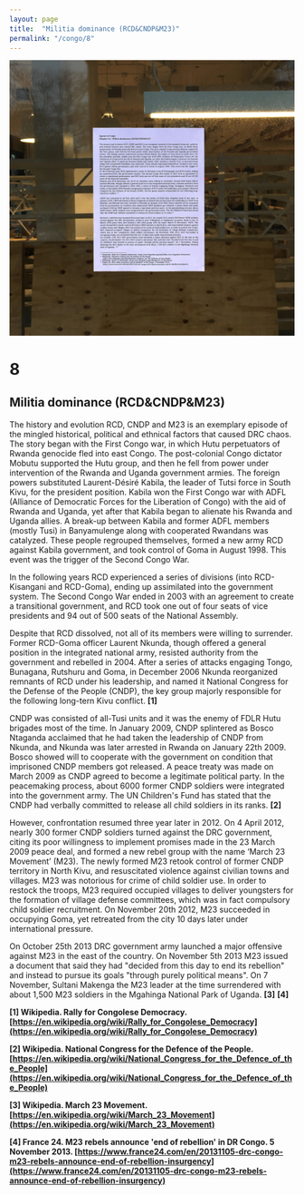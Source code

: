 ```yaml
---
layout: page
title:  "Militia dominance (RCD&CNDP&M23)"
permalink: "/congo/8"
---
```


![](/images/congo_5c.jpg)

# 8
## Militia dominance (RCD&CNDP&M23)

The history and evolution RCD, CNDP and M23 is an exemplary episode of the mingled historical, political and ethnical factors that caused DRC chaos. The story began with the First Congo war, in which Hutu perpetuators of Rwanda genocide fled into east Congo. The post-colonial Congo dictator Mobutu supported the Hutu group, and then he fell from power under intervention of the Rwanda and Uganda government armies. The foreign powers substituted Laurent-Désiré Kabila, the leader of Tutsi force in South Kivu, for the president position. Kabila won the First Congo war with ADFL (Alliance of Democratic Forces for the Liberation of Congo) with the aid of Rwanda and Uganda, yet after that Kabila began to alienate his Rwanda and Uganda allies. A break-up between Kabila and former ADFL members (mostly Tusi) in Banyamulenge along with cooperated Rwandans was catalyzed. These people regrouped themselves, formed a new army RCD against Kabila government, and took control of Goma in August 1998. This event was the trigger of the Second Congo War.

In the following years RCD experienced a series of divisions (into RCD-Kisangani and RCD-Goma), ending up assimilated into the government system. The Second Congo War ended in 2003 with an agreement to create a transitional government, and RCD took one out of four seats of vice presidents and 94 out of 500 seats of the National Assembly.

Despite that RCD dissolved, not all of its members were willing to surrender. Former RCD-Goma officer Laurent Nkunda, though offered a general position in the integrated national army, resisted authority from the government and rebelled in 2004. After a series of attacks engaging Tongo, Bunagana, Rutshuru and Goma, in December 2006 Nkunda reorganized remnants of RCD under his leadership, and named it National Congress for the Defense of the People (CNDP), the key group majorly responsible for the following long-tern Kivu conflict.  **[1]**

CNDP was consisted of all-Tusi units and it was the enemy of FDLR Hutu brigades most of the time. In January 2009, CNDP splintered as Bosco Ntaganda acclaimed that he had taken the leadership of CNDP from Nkunda, and Nkunda was later arrested in Rwanda on January 22th 2009. Bosco showed will to cooperate with the government on condition that imprisoned CNDP members got released. A peace treaty was made on March 2009 as CNDP agreed to become a legitimate political party. In the peacemaking process, about 6000 former CNDP soldiers were integrated into the government army. The UN Children's Fund has stated that the CNDP had verbally committed to release all child soldiers in its ranks.  **[2]**

However, confrontation resumed three year later in 2012. On 4 April 2012, nearly 300 former CNDP soldiers turned against the DRC government, citing its poor willingness to implement promises made in the 23 March 2009 peace deal, and formed a new rebel group with the name ‘March 23 Movement’ (M23). The newly formed M23 retook control of former CNDP territory in North Kivu, and resuscitated violence against civilian towns and villages. M23 was notorious for crime of child soldier use. In order to restock the troops, M23 required occupied villages to deliver youngsters for the formation of village defense committees, which was in fact compulsory child soldier recruitment. On November 20th 2012, M23 succeeded in occupying Goma, yet retreated from the city 10 days later under international pressure.

On October 25th 2013 DRC government army launched a major offensive against M23 in the east of the country. On November 5th 2013 M23 issued a document that said they had "decided from this day to end its rebellion" and instead to pursue its goals "through purely political means". On 7 November, Sultani Makenga the M23 leader at the time surrendered with about 1,500 M23 soldiers in the Mgahinga National Park of Uganda.   **[3]** **[4]**


**[1] Wikipedia. Rally for Congolese Democracy. [https://en.wikipedia.org/wiki/Rally_for_Congolese_Democracy](https://en.wikipedia.org/wiki/Rally_for_Congolese_Democracy)**

**[2] Wikipedia. National Congress for the Defence of the People. [https://en.wikipedia.org/wiki/National_Congress_for_the_Defence_of_the_People](https://en.wikipedia.org/wiki/National_Congress_for_the_Defence_of_the_People)**

**[3] Wikipedia. March 23 Movement. [https://en.wikipedia.org/wiki/March_23_Movement](https://en.wikipedia.org/wiki/March_23_Movement)**

**[4] France 24. M23 rebels announce 'end of rebellion' in DR Congo. 5 November 2013. [https://www.france24.com/en/20131105-drc-congo-m23-rebels-announce-end-of-rebellion-insurgency](https://www.france24.com/en/20131105-drc-congo-m23-rebels-announce-end-of-rebellion-insurgency)**
